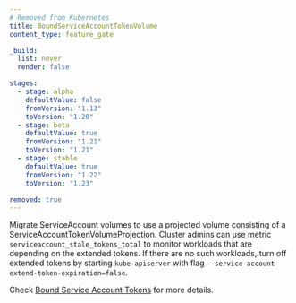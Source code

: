 ```yaml
---
# Removed from Kubernetes
title: BoundServiceAccountTokenVolume
content_type: feature_gate

_build:
  list: never
  render: false

stages:
  - stage: alpha 
    defaultValue: false
    fromVersion: "1.13"
    toVersion: "1.20"
  - stage: beta 
    defaultValue: true
    fromVersion: "1.21"
    toVersion: "1.21"    
  - stage: stable
    defaultValue: true
    fromVersion: "1.22"
    toVersion: "1.23"    

removed: true
---
```

Migrate ServiceAccount volumes to use a projected volume
consisting of a ServiceAccountTokenVolumeProjection. Cluster admins can use metric
`serviceaccount_stale_tokens_total` to monitor workloads that are depending on the extended
tokens. If there are no such workloads, turn off extended tokens by starting `kube-apiserver` with
flag `--service-account-extend-token-expiration=false`.

Check [Bound Service Account Tokens](https://github.com/kubernetes/enhancements/blob/master/keps/sig-auth/1205-bound-service-account-tokens/README.md)
for more details.
